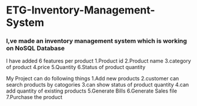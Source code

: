 # ETG-Inventory-Management-System
### I,ve made an inventory management system which is working on NoSQL Database
I have added 6 features per product
1.Product id
2.Product name
3.category of product
4.price
5.Quantity
6.Status of product quantity

My Project can do following things
1.Add new products
2.customer can search products by catogories
3.can show status of product quantity
4.can add quantity of existing products
5.Generate Bills
6.Generate Sales file
7.Purchase the product

